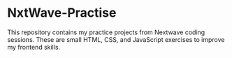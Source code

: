 # NxtWave-Practise
This repository contains my practice projects from Nextwave coding sessions. These are small HTML, CSS, and JavaScript exercises to improve my frontend skills. 
